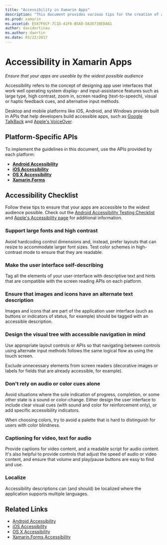 ```yaml
---
title: "Accessibility in Xamarin Apps"
description: "This document provides various tips for the creation of accessible apps. For example, it includes recommendations about large fonts, high contrast, self-describing interfaces, and more."
ms.prod: xamarin
ms.assetid: E587F0CF-7C1D-41F8-B5A8-DA3E738EDA81
author: davidortinau
ms.author: daortin
ms.date: 03/22/2017
---
```


# Accessibility in Xamarin Apps

_Ensure that your apps are useable by the widest possible audience_

Accessibility refers to the concept of designing app user interfaces
that work well operating system display- and input-assistance features
such as large type, high contrast, zoom in, screen reading
(text-to-speech), visual or haptic feedback cues, and alternative input methods.

Desktop and mobile platforms like iOS, Android, and Windows provide
built in APIs that help developers build accessible apps, such as
[Google TalkBack](https://play.google.com/store/apps/details?id=com.google.android.marvin.talkback) and
[Apple's VoiceOver](https://www.apple.com/accessibility/ios/voiceover/).

## Platform-Specific APIs

To implement the guidelines in this document, use the APIs provided
by each platform:

- [**Android Accessibility**](~/android/app-fundamentals/accessibility.md)
- [**iOS Accessibility**](~/ios/app-fundamentals/accessibility.md)
- [**OS X Accessibility**](~/mac/app-fundamentals/accessibility.md)
- [**Xamarin.Forms**](~/xamarin-forms/app-fundamentals/accessibility/index.md)

<a name="checklist" />

## Accessibility Checklist

Follow these tips to ensure that your apps are accessible to
the widest audience possible. Check out the [Android Accessibility Testing Checklist](https://developer.android.com/training/accessibility/testing.html)
and [Apple's Accessibility page](https://www.apple.com/accessibility/)
for additional information.

### Support large fonts and high contrast

Avoid hardcoding control dimensions and, instead, prefer
layouts that can resize to accommodate larger font sizes.
Test color schemes in high-contrast mode
to ensure that they are readable.

### Make the user interface self-describing

Tag all the elements of your user-interface with
descriptive text and hints that are compatible
with the screen reading APIs on each platform.

### Ensure that images and icons have an alternate text description

Images and icons that are part of the application
user interface (such as buttons or indicators of status, for example)
should be tagged with an accessible description.

### Design the visual tree with accessible navigation in mind

Use appropriate layout controls or APIs so that
navigating between controls using alternate input
methods follows the same logical flow as using
the touch screen.

Exclude unnecessary elements from screen readers
(decorative images or labels for fields that are
already accessible, for example).

### Don't rely on audio or color cues alone

Avoid situations where the sole indication of
progress, completion, or some other state is a sound or
color-change. Either design the user interface to
include clear visual cues (with sound and color for
reinforcement only), or add specific accessibility indicators.

When choosing colors, try to avoid a palette that
is hard to distinguish for users with color blindness.

### Captioning for video, text for audio

Provide captions for video content, and a readable
script for audio content. It's also helpful
to provide controls that adjust the speed of audio or video
content, and ensure that volume and play/pause buttons
are easy to find and use.

### Localize

Accessibility descriptions can (and should) be localized
where the application supports multiple languages.

## Related Links

- [Android Accessibility](~/android/app-fundamentals/accessibility.md)
- [iOS Accessibility](~/ios/app-fundamentals/accessibility.md)
- [OS X Accessibility](~/mac/app-fundamentals/accessibility.md)
- [Xamarin.Forms Accessibility](~/xamarin-forms/app-fundamentals/accessibility/index.md)
